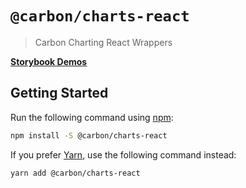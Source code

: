 # `@carbon/charts-react`

> Carbon Charting React Wrappers

**[Storybook Demos](https://carbon-design-system.github.io/carbon-charts/react)**

## Getting Started
Run the following command using [npm](https://www.npmjs.com/):

```bash
npm install -S @carbon/charts-react
```

If you prefer [Yarn](https://yarnpkg.com/en/), use the following command
instead:

```bash
yarn add @carbon/charts-react
```
